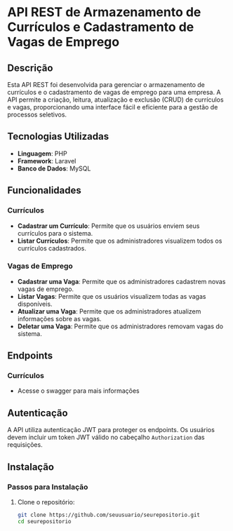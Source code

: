 # API REST de Armazenamento de Currículos e Cadastramento de Vagas de Emprego

## Descrição

Esta API REST foi desenvolvida para gerenciar o armazenamento de currículos e o cadastramento de vagas de emprego para uma empresa. A API permite a criação, leitura, atualização e exclusão (CRUD) de currículos e vagas, proporcionando uma interface fácil e eficiente para a gestão de processos seletivos.

## Tecnologias Utilizadas

- **Linguagem**: PHP
- **Framework**: Laravel
- **Banco de Dados**: MySQL

## Funcionalidades

### Currículos

- **Cadastrar um Currículo**: Permite que os usuários enviem seus currículos para o sistema.
- **Listar Currículos**: Permite que os administradores visualizem todos os currículos cadastrados.

### Vagas de Emprego

- **Cadastrar uma Vaga**: Permite que os administradores cadastrem novas vagas de emprego.
- **Listar Vagas**: Permite que os usuários visualizem todas as vagas disponíveis.
- **Atualizar uma Vaga**: Permite que os administradores atualizem informações sobre as vagas.
- **Deletar uma Vaga**: Permite que os administradores removam vagas do sistema.

## Endpoints

### Currículos

- Acesse o swagger para mais informações

## Autenticação

A API utiliza autenticação JWT para proteger os endpoints. Os usuários devem incluir um token JWT válido no cabeçalho `Authorization` das requisições.

## Instalação

### Passos para Instalação

1. Clone o repositório:
   ```bash
   git clone https://github.com/seuusuario/seurepositorio.git
   cd seurepositorio
